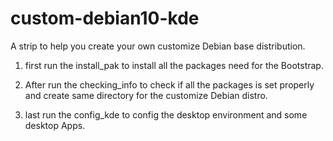 # custom-debian10-kde
A strip to help you create your own customize Debian base distribution.

1. first run the install_pak to install all the packages need for the
Bootstrap.

2. After run the checking_info to check if all the packages is set properly
and create same directory for the customize Debian distro.

3. last run the config_kde to config the desktop environment and some 
desktop Apps.
 

